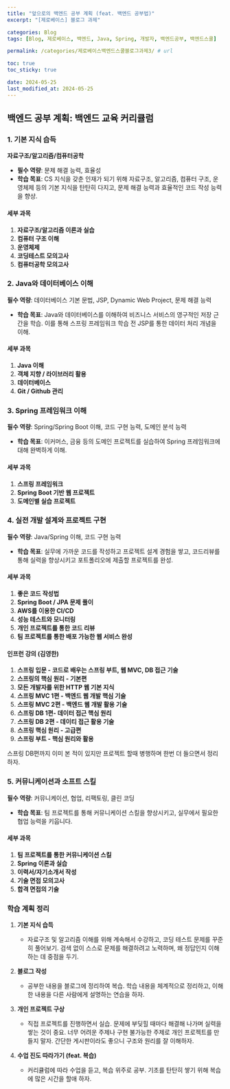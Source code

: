 ```yaml
---
title: "앞으로의 백엔드 공부 계획 (feat. 백엔드 공부법)"
excerpt: "[제로베이스] 블로그 과제"

categories: Blog
tags: [Blog, 제로베이스, 백엔드, Java, Spring, 개발자, 백엔드공부, 백엔드스쿨]

permalink: /categories/제로베이스백엔드스쿨블로그과제3/ # url

toc: true
toc_sticky: true

date: 2024-05-25
last_modified_at: 2024-05-25
---
```


## 백엔드 공부 계획: 백엔드 교육 커리큘럼

### 1. 기본 지식 습득

**자료구조/알고리즘/컴퓨터공학**
- **필수 역량**: 문제 해결 능력, 효율성
- **학습 목표**: CS 지식을 갖춘 인재가 되기 위해 자료구조, 알고리즘, 컴퓨터 구조, 운영체제 등의 기본 지식을 탄탄히 다지고, 문제 해결 능력과 효율적인 코드 작성 능력을 향상.

#### 세부 과목
1. **자료구조/알고리즘 이론과 실습**
2. **컴퓨터 구조 이해**
3. **운영체제**
4. **코딩테스트 모의고사**
5. **컴퓨터공학 모의고사**

### 2. Java와 데이터베이스 이해

**필수 역량**: 데이터베이스 기본 문법, JSP, Dynamic Web Project, 문제 해결 능력
- **학습 목표**: Java와 데이터베이스를 이해하여 비즈니스 서비스의 영구적인 저장 근간을 학습. 이를 통해 스프링 프레임워크 학습 전 JSP를 통한 데이터 처리 개념을 이해.

#### 세부 과목
1. **Java 이해**
2. **객체 지향 / 라이브러리 활용**
3. **데이터베이스**
4. **Git / Github 관리**

### 3. Spring 프레임워크 이해

**필수 역량**: Spring/Spring Boot 이해, 코드 구현 능력, 도메인 분석 능력
- **학습 목표**: 이커머스, 금융 등의 도메인 프로젝트를 실습하여 Spring 프레임워크에 대해 완벽하게 이해.

#### 세부 과목
1. **스프링 프레임워크**
2. **Spring Boot 기반 웹 프로젝트**
3. **도메인별 실습 프로젝트**

### 4. 실전 개발 설계와 프로젝트 구현

**필수 역량**: Java/Spring 이해, 코드 구현 능력
- **학습 목표**: 실무에 가까운 코드를 작성하고 프로젝트 설계 경험을 쌓고, 코드리뷰를 통해 실력을 향상시키고 포트폴리오에 제출할 프로젝트를 완성.

#### 세부 과목
1. **좋은 코드 작성법**
2. **Spring Boot / JPA 문제 풀이**
3. **AWS를 이용한 CI/CD**
4. **성능 테스트와 모니터링**
5. **개인 프로젝트를 통한 코드 리뷰**
6. **팀 프로젝트를 통한 배포 가능한 웹 서비스 완성**

#### 인프런 강의 (김영한)
1. **스프링 입문 - 코드로 배우는 스프링 부트, 웹 MVC, DB 접근 기술**
2. **스프링의 핵심 원리 - 기본편**
3. **모든 개발자를 위한 HTTP 웹 기본 지식**
4. **스프링 MVC 1편 - 백엔드 웹 개발 핵심 기술**
5. **스프링 MVC 2편 - 백엔드 웹 개발 활용 기술**
6. **스프링 DB 1편- 데이터 접근 핵심 원리**
7. **스프링 DB 2편 - 데이티 접근 활용 기술**
8. **스프링 핵심 원리 - 고급편**
9. **스프링 부트 - 핵심 원리와 활용**

스프링 DB편까지 이미 본 적이 있지만 프로젝트 할때 병행하며 한번 더 들으면서 정리하자.

### 5. 커뮤니케이션과 소프트 스킬

**필수 역량**: 커뮤니케이션, 협업, 리팩토링, 클린 코딩
- **학습 목표**: 팀 프로젝트를 통해 커뮤니케이션 스킬을 향상시키고, 실무에서 필요한 협업 능력을 키웁니다.

#### 세부 과목
1. **팀 프로젝트를 통한 커뮤니케이션 스킬**
2. **Spring 이론과 실습**
3. **이력서/자기소개서 작성**
4. **기술 면접 모의고사**
5. **합격 면접의 기술**

### 학습 계획 정리

1. **기본 지식 습득**
    - 자료구조 및 알고리즘 이해를 위해 계속해서 수강하고, 코딩 테스트 문제를 꾸준히 풀어보기. 검색 없이 스스로 문제를 해결하려고 노력하며, 왜 정답인지 이해하는 데 중점을 두기.

2. **블로그 작성**
    - 공부한 내용을 블로그에 정리하여 복습. 학습 내용을 체계적으로 정리하고, 이해한 내용을 다른 사람에게 설명하는 연습을 하자.

3. **개인 프로젝트 구상**
    - 직접 프로젝트를 진행하면서 실습. 문제에 부딪힐 때마다 해결해 나가며 실력을 쌓는 것이 중요. 너무 어려운 주제나 구현 불가능한 주제로 개인 프로젝트를 만들지 말자. 간단한 게시판이라도 좋으니 구조와 원리를 잘 이해하자. 

4. **수업 진도 따라가기 (feat. 복습)**
    - 커리큘럼에 따라 수업을 듣고, 복습 위주로 공부. 기초를 탄탄히 쌓기 위해 복습에 많은 시간을 할애 하자.

